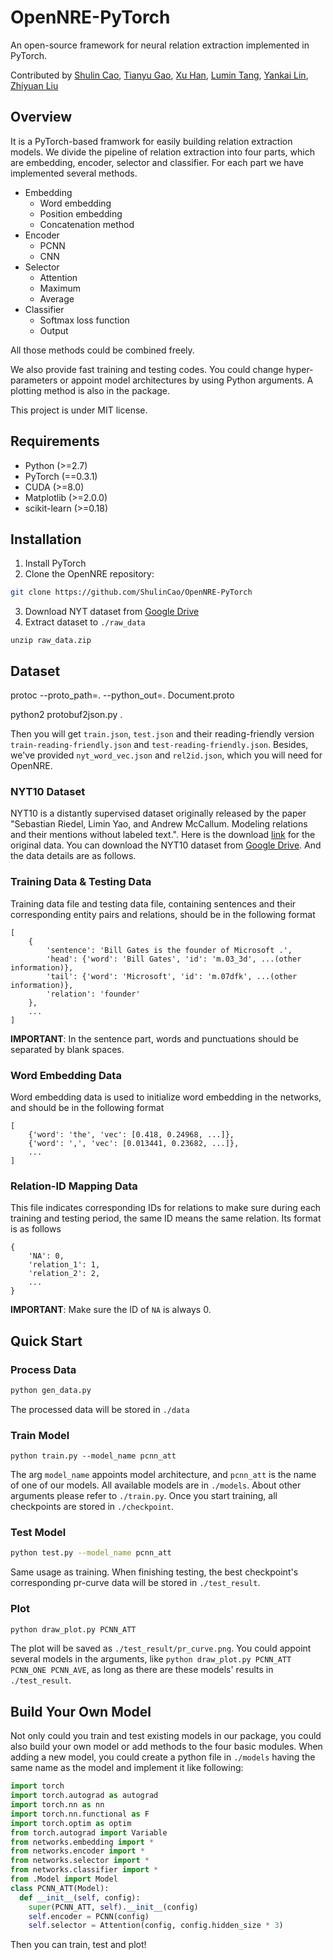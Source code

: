 # OpenNRE-PyTorch

An open-source framework for neural relation extraction implemented in PyTorch.

Contributed by [Shulin Cao](https://github.com/ShulinCao), [Tianyu Gao](https://github.com/gaotianyu1350), [Xu Han](https://github.com/THUCSTHanxu13), [Lumin Tang](https://github.com/Tsingularity), [Yankai Lin](https://github.com/Mrlyk423), [Zhiyuan Liu](http://nlp.csai.tsinghua.edu.cn/~lzy/)

## Overview

It is a PyTorch-based framwork for easily building relation extraction models. We divide the pipeline of relation extraction into four parts, which are embedding, encoder, selector and classifier. For each part we have implemented several methods.

* Embedding
  * Word embedding
  * Position embedding
  * Concatenation method
* Encoder
  * PCNN
  * CNN
* Selector
  * Attention
  * Maximum
  * Average
* Classifier
  * Softmax loss function
  * Output
  
All those methods could be combined freely. 

We also provide fast training and testing codes. You could change hyper-parameters or appoint model architectures by using Python arguments. A plotting method is also in the package.

This project is under MIT license.

## Requirements

- Python (>=2.7)
- PyTorch (==0.3.1)
- CUDA (>=8.0)
- Matplotlib (>=2.0.0)
- scikit-learn (>=0.18)

## Installation

1. Install PyTorch
2. Clone the OpenNRE repository:
  ```bash
  git clone https://github.com/ShulinCao/OpenNRE-PyTorch
  ```
3. Download NYT dataset from [Google Drive](https://drive.google.com/file/d/1g95gbMUsGfeEmihZSb0kXPbMTuRA4lid/view?usp=sharing)
4. Extract dataset to `./raw_data`
```
unzip raw_data.zip
```
## Dataset

protoc --proto_path=. --python_out=. Document.proto

python2 protobuf2json.py .

Then you will get `train.json`, `test.json` and their reading-friendly version `train-reading-friendly.json` and `test-reading-friendly.json`. Besides, we've provided `nyt_word_vec.json` and `rel2id.json`, which you will need for OpenNRE.


### NYT10 Dataset

NYT10 is a distantly supervised dataset originally released by the paper "Sebastian Riedel, Limin Yao, and Andrew McCallum. Modeling relations and their mentions without labeled text.". Here is the download [link](http://iesl.cs.umass.edu/riedel/ecml/) for the original data.
You can download the NYT10 dataset from [Google Drive](https://drive.google.com/file/d/1g95gbMUsGfeEmihZSb0kXPbMTuRA4lid/view?usp=sharing). And the data details are as follows.

### Training Data & Testing Data

Training data file and testing data file, containing sentences and their corresponding entity pairs and relations, should be in the following format

```
[
    {
        'sentence': 'Bill Gates is the founder of Microsoft .',
        'head': {'word': 'Bill Gates', 'id': 'm.03_3d', ...(other information)},
        'tail': {'word': 'Microsoft', 'id': 'm.07dfk', ...(other information)},
        'relation': 'founder'
    },
    ...
]
```

**IMPORTANT**: In the sentence part, words and punctuations should be separated by blank spaces.

### Word Embedding Data

Word embedding data is used to initialize word embedding in the networks, and should be in the following format

```
[
    {'word': 'the', 'vec': [0.418, 0.24968, ...]},
    {'word': ',', 'vec': [0.013441, 0.23682, ...]},
    ...
]
```

### Relation-ID Mapping Data

This file indicates corresponding IDs for relations to make sure during each training and testing period, the same ID means the same relation. Its format is as follows

```
{
    'NA': 0,
    'relation_1': 1,
    'relation_2': 2,
    ...
}
```

**IMPORTANT**: Make sure the ID of `NA` is always 0.

## Quick Start

### Process Data

```bash
python gen_data.py
```
The processed data will be stored in `./data`

### Train Model
```
python train.py --model_name pcnn_att
```

The arg `model_name` appoints model architecture, and `pcnn_att` is the name of one of our models. All available models are in `./models`. About other arguments please refer to `./train.py`. Once you start training, all checkpoints are stored in `./checkpoint`.

### Test Model
```bash
python test.py --model_name pcnn_att
```

Same usage as training. When finishing testing, the best checkpoint's corresponding pr-curve data will be stored in `./test_result`.

### Plot
```bash
python draw_plot.py PCNN_ATT
```

The plot will be saved as `./test_result/pr_curve.png`. You could appoint several models in the arguments, like `python draw_plot.py PCNN_ATT PCNN_ONE PCNN_AVE`, as long as there are these models' results in `./test_result`.

## Build Your Own Model

Not only could you train and test existing models in our package, you could also build your own model or add methods to the four basic modules. When adding a new model, you could create a python file in `./models` having the same name as the model and implement it like following:

```python
import torch
import torch.autograd as autograd
import torch.nn as nn
import torch.nn.functional as F
import torch.optim as optim
from torch.autograd import Variable
from networks.embedding import *
from networks.encoder import *
from networks.selector import *
from networks.classifier import *
from .Model import Model
class PCNN_ATT(Model):
  def __init__(self, config):
    super(PCNN_ATT, self).__init__(config)
    self.encoder = PCNN(config)
    self.selector = Attention(config, config.hidden_size * 3)
```

Then you can train, test and plot!

